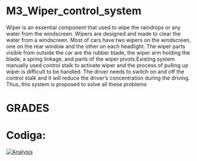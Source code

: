 # M3_Wiper_control_system
Wiper is an essential component that used to wipe the raindrops or any water from the windscreen. Wipers are designed
and made to clear the water from a windscreen. Most of cars have two wipers on the windscreen, one on the rear
window and the other on each headlight. The wiper parts visible from outside the car are the rubber blade, the wiper
arm holding the blade, a spring linkage, and parts of the wiper pivots.Existing system manually used control stalk to activate wiper and the process of pulling up wiper is difficult to be
handled. The driver needs to switch on and off the control stalk and it will reduce the driver’s concentration during the
driving. Thus, this system is proposed to solve all these problems
# GRADES 
# Codiga:


[![Analysis](https://github.com/Santhosh1021/M3_Wiper_control_system/actions/workflows/analysis.yml/badge.svg)](https://github.com/Santhosh1021/M3_Wiper_control_system/actions/workflows/analysis.yml)
